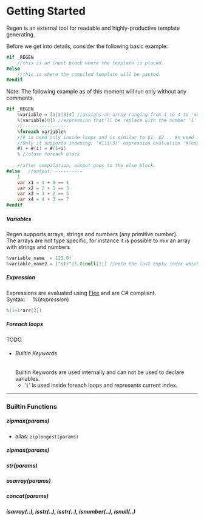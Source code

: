 ﻿# Getting Started
Regen is an external tool for readable and highly-productive template generating.


Before we get into details, consider the following basic example: <br>

```C#
#if _REGEN 
	//this is an input block where the template is placed.
#else   
	//this is where the compiled template will be pasted.
#endif
```
Note: The following example as of this moment will run only without any comments.
```C#
#if _REGEN 
	%variable = [1|2|3|4] //assigns an array ranging from 1 to 4 to 'variable'
	%(variable[0]) //expression that'll be replace with the number '1'
	//-----------------
	%foreach variable% 
	//# is used only inside loops and is similar to $1, $2 .. $n used in Regex.
	//Only it supports indexing: '#1[i+3]' expression evaluation '#(expression)'
	#1 + #(i) = #(1+i)
	% //close foreach block
	
	//after compilation, output goes to the else block.
#else   //output: ----------
	1
	var x1 = 1 + 0 == 1
	var x2 = 2 + 1 == 3
	var x3 = 3 + 2 == 5
	var x4 = 4 + 3 == 7
#endif
```

##### Variables
Regen supports arrays, strings and numbers (any primitive number).<br>
The arrays are not type specific, for instance it is possible to mix an array with strings and numbers
```C#
%variable_name  = 123.0f
%variable_name2 = ["str"|1.0|null|1|] //note the last empty index which will compile as null.
```

##### Expression
Expressions are evaluated using [Flee](https://github.com/mparlak/Flee) and are C# compliant.<br>
Syntax: &nbsp;&nbsp;&nbsp;&nbsp;%(_expression_)
```C#
%(1+1*arr[2])
```

##### Foreach loops
TODO
* ###### Builtin Keywords
  Builtin Keywords are used internally and can not be used to declare variables.
   * '`i`' is used inside foreach loops and represents current index.

---
### Builtin Functions
##### zipmax(params)
* alias: `ziplongest(params)`
##### zipmax(params)
##### str(params)
##### asarray(params)
##### concat(params)
##### isarray(..), isstr(..), isstr(..), isnumber(..), isnull(..)
